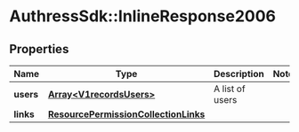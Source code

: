 # AuthressSdk::InlineResponse2006

## Properties
Name | Type | Description | Notes
------------ | ------------- | ------------- | -------------
**users** | [**Array&lt;V1recordsUsers&gt;**](V1recordsUsers.md) | A list of users | 
**links** | [**ResourcePermissionCollectionLinks**](ResourcePermissionCollectionLinks.md) |  | 

